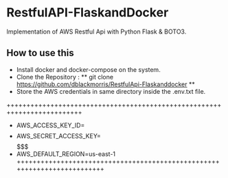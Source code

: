# RestfulAPI-FlaskandDocker
Implementation of AWS Restful Api with Python Flask & BOTO3.

## How to use this
* Install docker and docker-compose on the system.
* Clone the Repository :
  ** git clone https://github.com/dblackmorris/RestfulApi-Flaskanddocker **
* Store the AWS credentials in same directory inside the .env.txt file.

+++++++++++++++++++++++++++++++++++++++++++++++++++++++++++++++++++++++++
+	AWS_ACCESS_KEY_ID=$$$$$$$$$$$$					
+	AWS_SECRET_ACCESS_KEY=$$$$$$$$$$$$$$$$$$$			
+	AWS_DEFAULT_REGION=us-east-1 					
+++++++++++++++++++++++++++++++++++++++++++++++++++++++++++++++++++++++++
